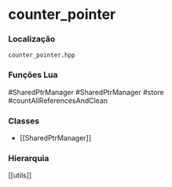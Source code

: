 # counter_pointer

### Localização
`counter_pointer.hpp`

### Funções Lua
#SharedPtrManager
#SharedPtrManager
#store
#countAllReferencesAndClean

### Classes
- [[SharedPtrManager]]

### Hierarquia
[[utils]]
